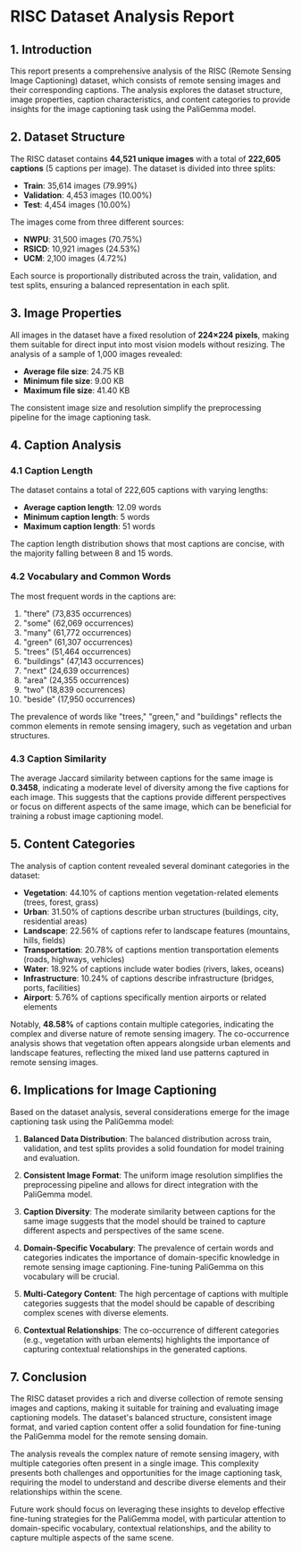 # RISC Dataset Analysis Report

## 1. Introduction

This report presents a comprehensive analysis of the RISC (Remote Sensing Image Captioning) dataset, which consists of remote sensing images and their corresponding captions. The analysis explores the dataset structure, image properties, caption characteristics, and content categories to provide insights for the image captioning task using the PaliGemma model.

## 2. Dataset Structure

The RISC dataset contains **44,521 unique images** with a total of **222,605 captions** (5 captions per image). The dataset is divided into three splits:

- **Train**: 35,614 images (79.99%)
- **Validation**: 4,453 images (10.00%)
- **Test**: 4,454 images (10.00%)

The images come from three different sources:

- **NWPU**: 31,500 images (70.75%)
- **RSICD**: 10,921 images (24.53%)
- **UCM**: 2,100 images (4.72%)

Each source is proportionally distributed across the train, validation, and test splits, ensuring a balanced representation in each split.

## 3. Image Properties

All images in the dataset have a fixed resolution of **224×224 pixels**, making them suitable for direct input into most vision models without resizing. The analysis of a sample of 1,000 images revealed:

- **Average file size**: 24.75 KB
- **Minimum file size**: 9.00 KB
- **Maximum file size**: 41.40 KB

The consistent image size and resolution simplify the preprocessing pipeline for the image captioning task.

## 4. Caption Analysis

### 4.1 Caption Length

The dataset contains a total of 222,605 captions with varying lengths:

- **Average caption length**: 12.09 words
- **Minimum caption length**: 5 words
- **Maximum caption length**: 51 words

The caption length distribution shows that most captions are concise, with the majority falling between 8 and 15 words.

### 4.2 Vocabulary and Common Words

The most frequent words in the captions are:

1. "there" (73,835 occurrences)
2. "some" (62,069 occurrences)
3. "many" (61,772 occurrences)
4. "green" (61,307 occurrences)
5. "trees" (51,464 occurrences)
6. "buildings" (47,143 occurrences)
7. "next" (24,639 occurrences)
8. "area" (24,355 occurrences)
9. "two" (18,839 occurrences)
10. "beside" (17,950 occurrences)

The prevalence of words like "trees," "green," and "buildings" reflects the common elements in remote sensing imagery, such as vegetation and urban structures.

### 4.3 Caption Similarity

The average Jaccard similarity between captions for the same image is **0.3458**, indicating a moderate level of diversity among the five captions for each image. This suggests that the captions provide different perspectives or focus on different aspects of the same image, which can be beneficial for training a robust image captioning model.

## 5. Content Categories

The analysis of caption content revealed several dominant categories in the dataset:

- **Vegetation**: 44.10% of captions mention vegetation-related elements (trees, forest, grass)
- **Urban**: 31.50% of captions describe urban structures (buildings, city, residential areas)
- **Landscape**: 22.56% of captions refer to landscape features (mountains, hills, fields)
- **Transportation**: 20.78% of captions mention transportation elements (roads, highways, vehicles)
- **Water**: 18.92% of captions include water bodies (rivers, lakes, oceans)
- **Infrastructure**: 10.24% of captions describe infrastructure (bridges, ports, facilities)
- **Airport**: 5.76% of captions specifically mention airports or related elements

Notably, **48.58%** of captions contain multiple categories, indicating the complex and diverse nature of remote sensing imagery. The co-occurrence analysis shows that vegetation often appears alongside urban elements and landscape features, reflecting the mixed land use patterns captured in remote sensing images.

## 6. Implications for Image Captioning

Based on the dataset analysis, several considerations emerge for the image captioning task using the PaliGemma model:

1. **Balanced Data Distribution**: The balanced distribution across train, validation, and test splits provides a solid foundation for model training and evaluation.

2. **Consistent Image Format**: The uniform image resolution simplifies the preprocessing pipeline and allows for direct integration with the PaliGemma model.

3. **Caption Diversity**: The moderate similarity between captions for the same image suggests that the model should be trained to capture different aspects and perspectives of the same scene.

4. **Domain-Specific Vocabulary**: The prevalence of certain words and categories indicates the importance of domain-specific knowledge in remote sensing image captioning. Fine-tuning PaliGemma on this vocabulary will be crucial.

5. **Multi-Category Content**: The high percentage of captions with multiple categories suggests that the model should be capable of describing complex scenes with diverse elements.

6. **Contextual Relationships**: The co-occurrence of different categories (e.g., vegetation with urban elements) highlights the importance of capturing contextual relationships in the generated captions.

## 7. Conclusion

The RISC dataset provides a rich and diverse collection of remote sensing images and captions, making it suitable for training and evaluating image captioning models. The dataset's balanced structure, consistent image format, and varied caption content offer a solid foundation for fine-tuning the PaliGemma model for the remote sensing domain.

The analysis reveals the complex nature of remote sensing imagery, with multiple categories often present in a single image. This complexity presents both challenges and opportunities for the image captioning task, requiring the model to understand and describe diverse elements and their relationships within the scene.

Future work should focus on leveraging these insights to develop effective fine-tuning strategies for the PaliGemma model, with particular attention to domain-specific vocabulary, contextual relationships, and the ability to capture multiple aspects of the same scene.